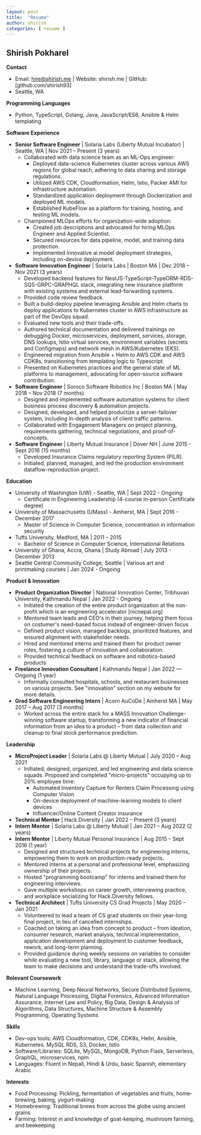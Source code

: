 ```yaml
---
layout: post
title:  "Resume"
author: shirish
categories: [ resume ]
---
```

## Shirish Pokharel

**Contact**

* Email: hire@shirish.me \| Website: shirish.me \| GitHub: [github.com/shirish93]
* Seattle, WA

**Programming Languages**

* Python, TypeScript, Golang, Java, JavaScript/ES6, Ansible & Helm templating

**Software Experience**

* **Senior Software Engineer** \| Solaria Labs (Liberty Mutual Incubator) \| Seattle, WA \| Nov 2021 – Present (3 years)
    * Collaborated with data science team as an ML-Ops engineer:
        * Deployed data-science Kubernetes cluster across various AWS regions for global reach, adhering to data sharing and storage regulations. 
        * Utilized AWS CDK, Cloudformation, Helm, Istio, Packer AMI for infrastructure automation.
        * Standardized application deployment through Dockerization and deployed ML models.
        * Established KubeFlow as a platform for training, hosting, and testing ML models.
    * Championed MLOps efforts for organization-wide adoption:
        * Created job descriptions and advocated for hiring MLOps Engineer and Applied Scientist.
        * Secured resources for data pipeline, model, and training data protection.
        * Implemented innovative ai model deployment strategies, including on-device deployment.
* **Software Innovation Engineer** \| Solaria Labs \| Boston MA \| Dec 2018 – Nov 2021 (3 years)
    * Developed backend features for NestJS-TypeScript-TypeORM-RDS-SQS-GRPC-GRAPHQL stack, integrating new insurance platform with existing systems and external lead-forwarding systems.
    * Provided code review feedback.
    * Built a build-deploy pipeline leveraging Ansible and Helm charts to deploy applications to Kubernetes cluster in AWS infrastructure as part of the DevOps squad.
    * Evaluated new tools and their trade-offs.
    * Authored technical documentation and delivered trainings on debugging Docker, microservices, deployment, services, storage, DNS lookups, Istio virtual services, environment variables (secrets and Configmaps) and network mesh in AWS/Kubernetes (EKS).
    * Engineered migration from Ansible + Helm to AWS CDK and AWS CDK8s, transitioning from templating logic to Typescript.
    * Presented on Kubernetes practices and the general state of ML platforms to management, advocating for open-source software contribution.
* **Software Engineer** \| Soroco Software Robotics Inc \| Boston MA \| May 2018 – Nov 2018 (7 months)
    * Designed and implemented software automation systems for client business process discovery & automation projects.  
    * Designed, developed, and helped productize a server-failover system, including in-depth analysis of client traffic patterns.
    * Collaborated with Engagement Managers on project planning, requirements gathering, technical negotiations, and proof-of-concepts.
* **Software Engineer** \| Liberty Mutual Insurance \| Dover NH \| June 2015 - Sept 2016 (15 months)
    * Developed Insurance Claims regulatory reporting System (PILR).
    * Initiated, planned, managed, and led the production environment dataflow-reproduction project. 

**Education**

* University of Washington (UW) - Seattle, WA \| Sept 2022 - Ongoing
    * Certificate in Engineering Leadership (4-course in-person Certificate degree)
* University of Massachusetts (UMass) - Amherst, MA \| Sept 2016 - December 2017
    * Master of Science in Computer Science, concentration in information security
* Tufts University, Medford, MA \| 2011 – 2015
    * Bachelor of Science in Computer Science, International Relations
* University of Ghana, Accra, Ghana \| Study Abroad \| July 2013 - December 2013
* Seattle Central Community College, Seattle \| Various art and printmaking courses \| Jan 2024 - Ongoing

**Product & Innovation**

* **Product Organization Director** \| National Innovation Center, Tribhuvan University, Kathmandu Nepal \| Jan 2022 - Ongoing
    * Initiated the creation of the entire product organization at the non-profit which is an engineering accelerator [nicnepal.org]
    * Mentored team leads and CEO's in their journey, helping them focus on costumer's need-based focus instead of engineer-driven focus
    * Defined product vision, managed backlogs, prioritized features, and ensured alignment with stakeholder needs.
    * Hired and mentored interns and trained them for product owner roles, fostering a culture of innovation and collaboration.
    * Provided technical feedback on software and robotics-based products
* **Freelance Innovation Consultant** \| Kathmandu Nepal \| Jan 2022 — Ongoing (1 year)
    * Informally consulted hospitals, schools, and restaurant businesses on various projects. See "innovation" section on my website for more details.
* **Grad Software Engineering Intern** \| Acorn AuCoDe \| Amherst MA \| May 2017 – Aug 2017 (3 months)
    * Worked across the entire stack for a MASS Innovation Challenge-winning software startup, transforming a new indicator of financial information from an idea to a product – from data collection and cleanup to final stock performance prediction.

**Leadership**

* **MicroProject Leader** \| Solaria Labs @ Liberty Mutual \| July 2020 – Aug 2021
    * Initiated, designed, organized, and led engineering and data science squads. Proposed and completed "micro-projects" occupying up to 20% employee time:
        * Automated Inventory Capture for Renters Claim Processing using Computer Vision
        * On-device deployment of machine-learning models to client devices
        * Influencer/Online Content Creator insurance
* **Technical Mentor** \| Hack.Diversity \| Jan 2022 – Present (3 years)
* **Intern Mentor** \| Solaria Labs @ Liberty Mutual \| Jan 2021 – Aug 2022 (2 years)
* **Intern Mentor** \| Liberty Mutual Personal Insurance \| Aug 2015 – Sept 2016 (1 year)
    * Designed and structured technical projects for engineering interns, empowering them to work on production-ready projects.
    * Mentored interns at a personal and professional level, emphasizing ownership of their projects.
    * Hosted "programming bootcamp" for interns and trained them for engineering interviews.
    * Gave multiple workshops on career growth, interviewing practice, and workplace socializing for Hack.Diversity fellows.
* **Technical Architect** \| Tufts University CS Grad Projects \| May 2020 – Jan 2021
    * Volunteered to lead a team of CS grad students on their year-long final project, in lieu of cancelled internships.
    * Coached on taking an idea from concept to product – from ideation, consumer research, market analysis, technical implementation, application development and deployment to customer feedback, rework, and long-term planning.
    * Provided guidance during weekly sessions on variables to consider while evaluating a new tool, library, language or stack, allowing the team to make decisions and understand the trade-offs involved.

**Relevant Coursework**

* Machine Learning, Deep Neural Networks, Secure Distributed Systems, Natural Language Processing, Digital Forensics, Advanced Information Assurance, Internet Law and Policy, Big Data, Design & Analysis of Algorithms, Data Structures, Machine Structure & Assembly Programming, Operating Systems

**Skills**

* Dev-ops tools: AWS Cloudformation, CDK, CDK8s, Helm, Ansible, Kubernetes. MySQL RDS, S3, Docker, Istio
* Software/Libraries: SQLite, MySQL, MongoDB, Python Flask, Serverless, GraphQL, microservices, npm
* Languages: Fluent in Nepali, Hindi & Urdu, basic Spanish, elementary Arabic

**Interests**
* Food Processing: Pickling, fermentation of vegetables and fruits, home-brewing, baking, yogurt-making
* Homebrewing: Traditional brews from across the globe using ancient grains
* Farming: Interest in and knowledge of goat-keeping, mushroom farming, and beekeeping
